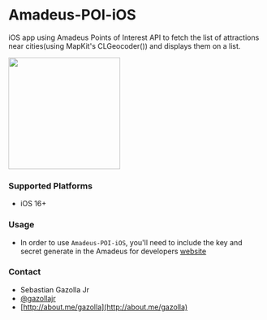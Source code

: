 #  Amadeus-POI-iOS

iOS app using Amadeus Points of Interest API to fetch the list of attractions near cities(using MapKit's CLGeocoder()) and displays them on a list.

<img src="https://raw.githubusercontent.com/gazolla/Amadeus-POI-iOS/master/AmadeusPOIiOS.gif" width="220">

### Supported Platforms

- iOS 16+

### Usage

- In order to use `Amadeus-POI-iOS`, you'll need to include the key and secret generate in the Amadeus for developers [website](https://developers.amadeus.com)

### Contact

* Sebastian Gazolla Jr
* [@gazollajr](http://twitter.com/gazollajr)
* [http://about.me/gazolla](http://about.me/gazolla)
